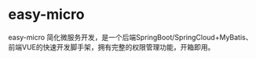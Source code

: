 # easy-micro
easy-micro 简化微服务开发，是一个后端SpringBoot/SpringCloud+MyBatis、前端VUE的快速开发脚手架，拥有完整的权限管理功能，开箱即用。
